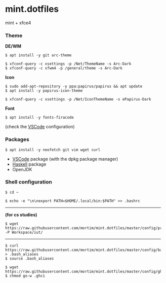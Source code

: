 # mint.dotfiles

mint + xfce4

### Theme
**DE/WM**

```
$ apt install -y git arc-theme
```

```
$ xfconf-query -c xsettings -p /Net/ThemeName -s Arc-Dark
$ xfconf-query -c xfwm4 -p /general/theme -s Arc-Dark
```

**Icon**

```
$ sudo add-apt-repository -y ppa:papirus/papirus && apt update
$ apt install -y papirus-icon-theme
```

```
$ xfconf-query -c xsettings -p /Net/IconThemeName -s ePapirus-Dark
```

**Font**
```
$ apt install -y fonts-firacode
```

(check the [VSCode](config/vscode/settings.json) configuration)

### Packages
```
$ apt install -y neofetch git vim wget curl
```

- [VSCode](https://code.visualstudio.com/) package (with the dpkg package manager)
- [Haskell](https://www.haskell.org/ghcup/) package
- OpenJDK


### Shell configuration
```
$ cd ~
```

```
$ echo -e "\n\nexport PATH=$HOME/.local/bin:$PATH" >> .bashrc
```

---

**(for cs studies)**

```
$ wget https://raw.githubusercontent.com/mortim/mint.dotfiles/master/config/programs/program.jar -P Workspace/iut/
```

---

```
$ curl https://raw.githubusercontent.com/mortim/mint.dotfiles/master/config/bash/.bash_aliases > .bash_aliases
$ source .bash_aliases
```

```
$ wget https://raw.githubusercontent.com/mortim/mint.dotfiles/master/config/ghci/.ghci
$ chmod go-w .ghci
```